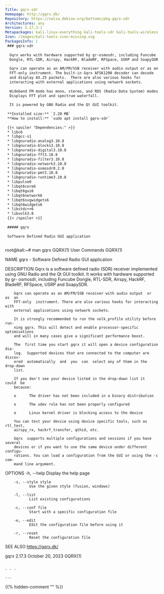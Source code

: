 ```yaml
---
Title: gqrx-sdr
Homepage: http://gqrx.dk/
Repository: https://salsa.debian.org/bottoms/pkg-gqrx-sdr
Architectures: any
Version: 2.17.3-1
Metapackages: kali-linux-everything kali-tools-sdr kali-tools-wireless 
Icon: /images/kali-tools-icon-missing.svg
PackagesInfo: |
 ### gqrx-sdr
 
  Gqrx works with hardware supported by gr-osmosdr, including Funcube
  Dongle, RTL-SDR, Airspy, HackRF, BladeRF, RFSpace, USRP and SoapySDR.
   
  Gqrx can operate as an AM/FM/SSB receiver with audio output or as an
  FFT-only instrument. The built-in Gqrx AFSK1200 decoder can decode
  and display AX.25 packets.  There are also various hooks for
  interacting with external applications using network sockets.
   
  Wideband FM mode has mono, stereo, and RDS (Radio Data System) modes.
  Displays FFT plot and spectrum waterfall.
   
  It is powered by GNU Radio and the Qt GUI toolkit.
 
 **Installed size:** `2.20 MB`  
 **How to install:** `sudo apt install gqrx-sdr`  
 
 {{< spoiler "Dependencies:" >}}
 * libc6 
 * libgcc-s1 
 * libgnuradio-analog3.10.8 
 * libgnuradio-blocks3.10.8 
 * libgnuradio-digital3.10.8 
 * libgnuradio-fft3.10.8 
 * libgnuradio-filter3.10.8 
 * libgnuradio-network3.10.8 
 * libgnuradio-osmosdr0.2.0 
 * libgnuradio-pmt3.10.8 
 * libgnuradio-runtime3.10.8 
 * libpulse0 
 * libqt6core6 
 * libqt6gui6 
 * libqt6network6 
 * libqt6svgwidgets6 
 * libqt6widgets6 
 * libstdc++6 
 * libvolk3.0 
 {{< /spoiler >}}
 
 ##### gqrx
 
 Software Defined Radio GUI application
 
 ```
 root@kali:~# man gqrx
 GQRX(1)                          User Commands                         GQRX(1)
 
 NAME
        gqrx - Software Defined Radio GUI application
 
 DESCRIPTION
        Gqrx  is  a software defined radio (SDR) receiver implemented using GNU
        Radio and the Qt GUI toolkit. It works with hardware supported  by  gr-
        osmosdr,  including  Funcube  Dongle, RTL-SDR, Airspy, HackRF, BladeRF,
        RFSpace, USRP and SoapySDR.
 
        Gqrx can operate as an AM/FM/SSB receiver with audio output  or  as  an
        FFT-only  instrument. There are also various hooks for interacting with
        external applications using network sockets.
 
        It is strongly recommended to run the volk_profile utility before  run-
        ning gqrx. This will detect and enable processor-specific optimisations
        and will in many cases give a significant performance boost.
 
        The  first time you start gqrx it will open a device configuration dia-
        log.  Supported devices that are connected to the computer are  discov-
        ered  automatically  and  you  can  select any of them in the drop-down
        list.
 
        If you don't see your device listed in the drop-down list it  could  be
        because:
 
        o      The driver has not been included in a binary distribution
 
        o      The udev rule has not been properly configured
 
        o      Linux kernel driver is blocking access to the device
 
        You can test your device using device specific tools, such as rtl_test,
        airspy_rx, hackrf_transfer, qthid, etc.
 
        Gqrx  supports multiple configurations and sessions if you have several
        devices or if you want to use the same device under different  configu-
        rations. You can load a configuration from the GUI or using the -c com-
        mand line argument.
 
 OPTIONS
        -h, --help
               Display the help page
 
        -s, --style style
               Use the given style (fusion, windows)
 
        -l, --list
               List existing configurations
 
        -c, --conf file
               Start with a specific configuration file
 
        -e, --edit
               Edit the configuration file before using it
 
        -r, --reset
               Reset the configuration file
 
 SEE ALSO
        https://gqrx.dk/
 
 gqrx 2.17.3                    October 20, 2023                        GQRX(1)
 ```
 
 - - -
 
---
```

{{% hidden-comment "<!--Do not edit anything above this line-->" %}}
